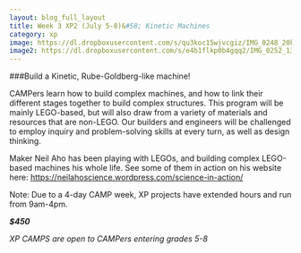 ```yaml
---
layout: blog_full_layout
title: Week 3 XP2 (July 5-8)&#58; Kinetic Machines
category: xp
image: https://dl.dropboxusercontent.com/s/qu3koc15wjvcgiz/IMG_0248_20k.jpg?dl=0
image2: https://dl.dropboxusercontent.com/s/e4b1flkp0b4gqq2/IMG_0252_13k.jpg?dl=0
---
```


###Build a Kinetic, Rube-Goldberg-like machine!

CAMPers learn how to build complex machines, and how to link their different stages together to build complex structures. This program will be mainly LEGO-based, but will also draw from a variety of materials and resources that are non-LEGO. Our builders and engineers will be challenged to employ inquiry and problem-solving skills at every turn, as well as design thinking.

Maker Neil Aho has been playing with LEGOs, and building complex LEGO-based machines his whole life. See some of them in action on his website here: 
https://neilahoscience.wordpress.com/science-in-action/

Note: Due to a 4-day CAMP week, XP projects have extended hours and run from 9am-4pm.

**_$450_**

*XP CAMPS are open to CAMPers entering grades 5-8*

